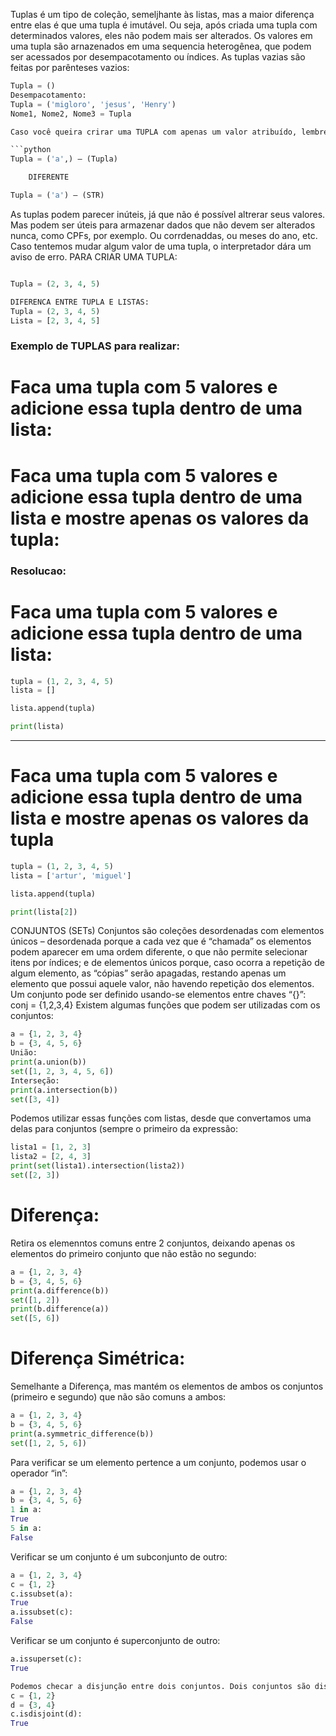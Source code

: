 


Tuplas é um tipo de coleção, semeljhante às listas, mas a maior diferença entre elas é que uma tupla é imutável. Ou seja, após criada uma tupla com determinados valores, eles não podem mais ser alterados.
Os valores em uma tupla são arnazenados em  uma sequencia heterogênea, que podem ser acessados por desempacotamento ou índices.
As tuplas vazias são feitas por parênteses vazios:
```python
Tupla = ()
Desempacotamento:
Tupla = ('migloro', 'jesus', 'Henry')
Nome1, Nome2, Nome3 = Tupla

Caso você queira crirar uma TUPLA com apenas um valor atribuído, lembre-se que é necessário incluir uma virgula no final!

```python
Tupla = ('a',) – (Tupla)

	DIFERENTE

Tupla = ('a') – (STR)
```

As tuplas podem parecer inúteis, já que não é possível altrerar seus valores. Mas podem ser úteis para armazenar dados que não devem ser alterados nunca, como CPFs, por exemplo. Ou corrdenaddas, ou meses do ano, etc.
Caso tentemos mudar algum valor de uma tupla, o interpretador dára um aviso de erro.
PARA CRIAR UMA TUPLA:
```python

Tupla = (2, 3, 4, 5)

DIFERENCA ENTRE TUPLA E LISTAS:
Tupla = (2, 3, 4, 5)
Lista = [2, 3, 4, 5]
```

### Exemplo de TUPLAS para realizar:

# Faca uma tupla com 5 valores e adicione essa tupla dentro de uma lista:
# Faca uma tupla com 5 valores e adicione essa tupla dentro de uma lista e mostre apenas os valores da tupla:


### Resolucao:

# Faca uma tupla com 5 valores e adicione essa tupla dentro de uma lista:

```python
tupla = (1, 2, 3, 4, 5)
lista = []

lista.append(tupla)

print(lista)
```
-----

# Faca uma tupla com 5 valores e adicione essa tupla dentro de uma lista e mostre apenas os valores da tupla

```python
tupla = (1, 2, 3, 4, 5)
lista = ['artur', 'miguel']

lista.append(tupla)

print(lista[2])
```







CONJUNTOS (SETs)
 Conjuntos são coleções desordenadas com elementos únicos – desordenada porque a cada vez que é “chamada” os elementos podem aparecer em uma ordem diferente, o que não permite selecionar itens por índices; e de elementos únicos porque, caso ocorra a repetição de algum elemento, as “cópias” serão apagadas, restando apenas um elemento que possui aquele valor, não havendo repetição dos elementos.
Um conjunto pode ser definido usando-se elementos entre chaves “{}”:
conj = {1,2,3,4}
Existem algumas funções que podem ser utilizadas com os conjuntos:
```python
a = {1, 2, 3, 4}
b = {3, 4, 5, 6}
União:
print(a.union(b))
set([1, 2, 3, 4, 5, 6])
Interseção:
print(a.intersection(b))
set([3, 4])
```

Podemos utilizar essas funções com listas, desde que convertamos uma delas para conjuntos (sempre o primeiro da expressão:
```python
lista1 = [1, 2, 3]
lista2 = [2, 4, 3]
print(set(lista1).intersection(lista2))
set([2, 3])
```

# Diferença:
Retira os elemenntos comuns entre 2 conjuntos, deixando apenas os elementos do primeiro conjunto que não estão no segundo:
```python
a = {1, 2, 3, 4}
b = {3, 4, 5, 6}
print(a.difference(b))
set([1, 2])
print(b.difference(a))
set([5, 6])
```

# Diferença Simétrica:
Semelhante a Diferença, mas mantém os elementos de ambos os conjuntos (primeiro e segundo) que não são comuns a ambos:
```python
a = {1, 2, 3, 4}
b = {3, 4, 5, 6}
print(a.symmetric_difference(b))
set([1, 2, 5, 6])
```

Para verificar se um elemento pertence a um conjunto, podemos usar o operador “in”:
```python
a = {1, 2, 3, 4}
b = {3, 4, 5, 6}
1 in a:
True
5 in a:
False
```

Verificar se um conjunto é um subconjunto de outro:
```python
a = {1, 2, 3, 4}
c = {1, 2}
c.issubset(a):
True
a.issubset(c):
False
```

Verificar se um conjunto é superconjunto de outro:
```python
a.issuperset(c):
True

Podemos checar a disjunção entre dois conjuntos. Dois conjuntos são disjuntos se tiverem interseção nula:
c = {1, 2}
d = {3, 4}
c.isdisjoint(d):
True
```
